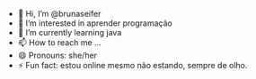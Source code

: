 - 👋 Hi, I’m @brunaseifer
- 👀 I’m interested in aprender programação
- 🌱 I’m currently learning java
- 📫 How to reach me ...
- 😄 Pronouns: she/her
- ⚡ Fun fact: estou online mesmo não estando, sempre de olho.

<!---
brunaseifer/brunaseifer is a ✨ special ✨ repository because its `README.md` (this file) appears on your GitHub profile.
You can click the Preview link to take a look at your changes.
--->
